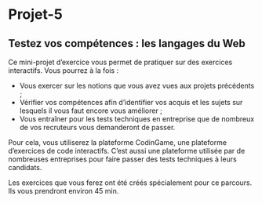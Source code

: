 # Projet-5

## Testez vos compétences : les langages du Web

Ce mini-projet d’exercice vous permet de pratiquer sur des exercices interactifs. Vous pourrez à la fois :   
  
+ Vous exercer sur les notions que vous avez vues aux projets précédents ;  
+ Vérifier vos compétences afin d’identifier vos acquis et les sujets sur lesquels il vous faut encore vous améliorer ;  
+ Vous entraîner pour les tests techniques en entreprise que de nombreux de vos recruteurs vous demanderont de passer.  

Pour cela, vous utiliserez la plateforme CodinGame, une plateforme d’exercices de code interactifs. C’est aussi une plateforme utilisée par de nombreuses entreprises pour faire passer des tests techniques à leurs candidats.  
  
Les exercices que vous ferez ont été créés spécialement pour ce parcours. Ils vous prendront environ 45 min.
